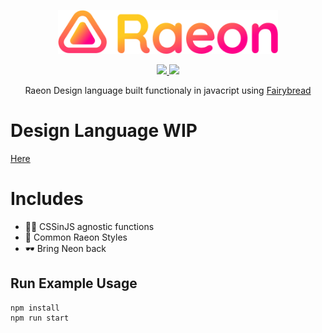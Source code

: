 <p align="center"><img src="logo.png" height="70px" ></img></p>
<p align="center">
  <a href="https://gitter.im/Raeon-dl/Lobby#">
  <img src="https://img.shields.io/badge/chat%20on-gitter-ff69b4.svg?style=flat-square" />
  </a>
  <!-- <a href="https://www.npmjs.com/package/Raeon">
    <img src="https://img.shields.io/npm/dm/Raeon.svg?style=flat-square" /> -->
  </a>
    <img src="https://img.shields.io/packagist/l/doctrine/orm.svg?style=flat-square" />
  </p>
 <p align="center">
Raeon Design language built functionaly in javacript using <a href="https://github.com/stagfoo/fairybread">Fairybread</a>
</p>

# Design Language WIP
[Here](https://www.figma.com/file/FpKGFJhA3XsT0GNMVzA0Ywww/Main)

# Includes
- 🤷‍♀️ CSSinJS agnostic functions
- 🍞 Common Raeon Styles
- 🕶️ Bring Neon back

## Run Example Usage
```
npm install
npm run start
```

